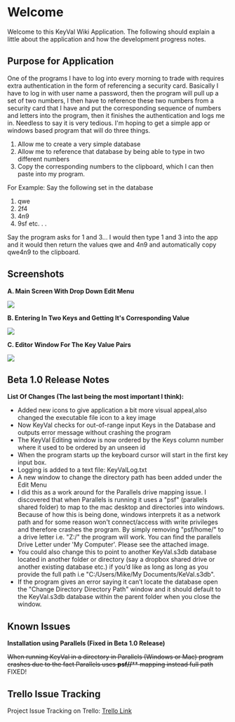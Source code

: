 # Welcome

Welcome to this KeyVal Wiki Application. The following should explain a little about the application and how the development progress notes. 

## Purpose for Application

One of the programs I have to log into every morning to trade with 
requires extra authentication in the form of referencing a security 
card.  Basically I have to log in with user name a password, then the 
program will pull up a set of two numbers, I then have to reference 
these two numbers from a security card that I have and put the 
corresponding sequence of numbers and letters into the program, then it 
finishes the authentication and logs me in.  Needless to say it is very 
tedious.
I'm hoping to get a simple app or windows based program that will do 
three things.

1.  Allow me to create a very simple database
2.  Allow me to reference that database by being able to type in two 
different numbers
3.  Copy the corresponding numbers to the clipboard, which I can then 
paste into my program.
 
For Example:  Say the following set in the database
 
1. qwe
2. 2f4
3. 4n9
4. 9sf etc. . . 
 
Say the program asks for 1 and 3... I would then type 1 and 3 into the 
app and it would then return the values qwe and 4n9 and automatically 
copy qwe4n9 to the clipboard.

## Screenshots

__A. Main Screen With Drop Down Edit Menu__

![](https://i.imgur.com/Rkz1oES.png)

__B. Entering In Two Keys and Getting It's Corresponding Value__

![](https://i.imgur.com/uJDHEW8.png)

__C. Editor Window For The Key Value Pairs__

![](https://i.imgur.com/kcwE1qM.png)

## Beta 1.0 Release Notes
__List Of Changes (The last being the most important I think):__

* Added new icons to give application a bit more visual appeal,also changed the executable file icon to a key image
* Now KeyVal checks for out-of-range input Keys in the Database and outputs error message without crashing the program 
*  The KeyVal Editing window is now ordered by the Keys column number where it used to be ordered by an unseen id
* When the program starts up the keyboard cursor will start in the first key input box.
* Logging is added to a text file: KeyValLog.txt
* A new window to change the directory path has been added under the Edit Menu
* I did this as a work around for the Parallels drive mapping issue. I discovered that when Parallels is running it uses a "psf" (parallels shared folder) to map to the mac desktop and directories into windows. Because of how this is being done, windows interprets it as a network path and for some reason won't connect/access with write privileges and therefore crashes the program. By simply removing "psf/home/" to a drive letter i.e. "Z:/" the program will work. You can find the parallels Drive Letter under 'My Computer'. Please see the attached image.
* You could also change this to point to another KeyVal.s3db database located in another folder or directory (say a dropbox shared drive or another existing database etc.) if you’d like as long as long as you provide the full path i.e "C:/Users/Mike/My Documents/KeVal.s3db". 
* If the program gives an error saying it can’t locate the database open the "Change Directory Directory Path" window and it should default to the KeyVal.s3db database within the parent folder when you close the window.

## Known Issues

__Installation using Parallels (Fixed in Beta 1.0 Release)__

~~When running KeyVal in a directory in Parallels (Windows or Mac) program crashes due to the fact Parallels uses **psf//**** mapping instead full path~~ FIXED!

## Trello Issue Tracking

Project Issue Tracking on Trello: [Trello Link](https://trello.com/b/5P8x8DLU/keyval-app-dev)

